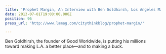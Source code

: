 ```yaml
---
title: 'Prophet Margin, An Interview with Ben Goldhirsh, Los Angeles Magazine'
date: 2013-07-01T19:00:00.000Z
position: 96
press_url: 'http://www.lamag.com/citythinkblog/prophet-margin/'

---
```




Ben Goldhirsh, the founder of Good Worldwide, is putting his millions toward making L.A. a better place—and to making a buck.

